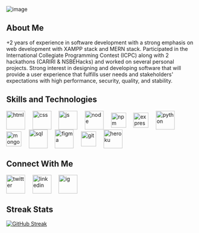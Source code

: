 <!--<h1 align="center"> Hello World  <img src="https://raw.githubusercontent.com/nixin72/nixin72/master/wave.gif" alt="waving-hand-gif" height="40" width="40"></h1>-->

![image](https://user-images.githubusercontent.com/55777067/150506028-f6696845-a651-4fa9-8013-833d8bdec50e.png)

## About Me 

+2 years of experience in software development with a strong emphasis on web development with XAMPP stack and MERN stack. Participated in the International Collegiate Programming Contest (ICPC) along with 2 hackathons (CARIRI & NSBEHacks) and worked on several personal projects. Strong interest in designing and developing software that will provide a user experience that fulfills user needs and stakeholders' expectations with high performance, security, quality, and stability. 

## Skills and Technologies

<p>
<img align="center" src="https://img.icons8.com/color/48/000000/html-5--v1.png" alt="html" height="50" width="50" /> &nbsp;&nbsp;&nbsp;
<img align="center" src="https://img.icons8.com/color/50/000000/css3.png" alt="css" height="50" width="50" />&nbsp;&nbsp;&nbsp;&nbsp;
<img align="center" src="https://img.icons8.com/color/48/000000/javascript--v1.png" alt="js" height="50" width="50" />&nbsp;&nbsp;&nbsp;&nbsp;
<img align="center" src="https://img.icons8.com/color/48/000000/nodejs.png" alt="node" height="50" width="50" />&nbsp;&nbsp;&nbsp;&nbsp;
<img align="center" src="https://icongr.am/devicon/npm-original-wordmark.svg?size=128&color=ffffff" alt="npm" width="40" height="40"/>&nbsp;&nbsp;&nbsp;&nbsp;
<img align="center" src="https://icongr.am/devicon/express-original-wordmark.svg?size=128&color=ffffff" alt="express" width="40" height="40"/>&nbsp;&nbsp;&nbsp;&nbsp;
<img align="center" src="https://img.icons8.com/color/48/000000/python--v1.png" alt="python" height="50" width="50" />&nbsp;&nbsp;&nbsp;&nbsp;
<img align="center" src="https://icongr.am/devicon/mongodb-original.svg?size=128&color=ffffff" alt="mongodb" width="40" height="40"/>&nbsp;&nbsp;&nbsp;&nbsp;
<img align="center" src="https://img.icons8.com/color/48/000000/mysql-logo.png" alt="sql" height="50" width="50" />&nbsp;&nbsp;&nbsp;&nbsp;
<img align="center" src="https://img.icons8.com/color/48/000000/figma--v1.png" alt="figma" height="50" width="50" />&nbsp;&nbsp;&nbsp;&nbsp;
<!--<img align="center" src="https://img.icons8.com/color/48/000000/bootstrap.png" alt="bootstrap" height="50" width="50" />&nbsp;&nbsp;&nbsp;&nbsp;-->
<img align="center" src="https://www.vectorlogo.zone/logos/git-scm/git-scm-icon.svg" alt="git" width="40" height="40"/>&nbsp;&nbsp;&nbsp;&nbsp;
<img align="center" src="https://img.icons8.com/ios/50/000000/heroku.png" alt="heroku" height="50" width="50" />
<!--<img align="center" src="https://img.icons8.com/fluency/48/000000/adobe-photoshop.png" alt="ps" height="50" width="50" />&nbsp;&nbsp;&nbsp;&nbsp;-->
</p>


## Connect With Me

<p>
<a href="https://twitter.com/Dion_MS8" target="blank"><img align="center" src="https://img.icons8.com/fluency/48/000000/twitter.png" alt="twitter" height="50" width="50" /></a> &nbsp;&nbsp;&nbsp;
<a href="https://www.linkedin.com/in/dion-singh-914467164/" target="blank"><img align="center" src="https://img.icons8.com/fluency/48/000000/linkedin.png" alt="linkedin" height="50" width="50" /></a>&nbsp;&nbsp;&nbsp;&nbsp;
<a href="https://www.instagram.com/dion_ms8/" target="blank"><img align="center" src="https://img.icons8.com/fluency/48/000000/instagram-new.png" alt="ig" height="50" width="50" /></a>
</p>

## Streak Stats

  [![GitHub Streak](https://github-readme-streak-stats.herokuapp.com/?user=DionMS8&theme=highcontrast&fire=32CD32&ring=A32CC4&currStreakLabel=32CD32&sideLabels=32CD32)](https://git.io/streak-stats)

<br>

<!-- ![GitHub Stats](https://github-readme-stats.vercel.app/api?username=dionms8&theme=tokyonight&show_icons=true&hide=["issues"]) -->
<!--![Top Languages](https://github-readme-stats.vercel.app/api/top-langs/?username=dionms8&theme=tokyonight&layout=compact)-->


<!-- ![](https://komarev.com/ghpvc/?username=dionms8)-->




